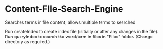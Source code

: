 # Content-FIle-Search-Engine
Searches terms in file content, allows multiple terms to searched

Run createIndex to create index file (initially or after any changes in the file). 
Run queryIndex to search the word/term in files in "Files" folder. (Change directory as required.)
